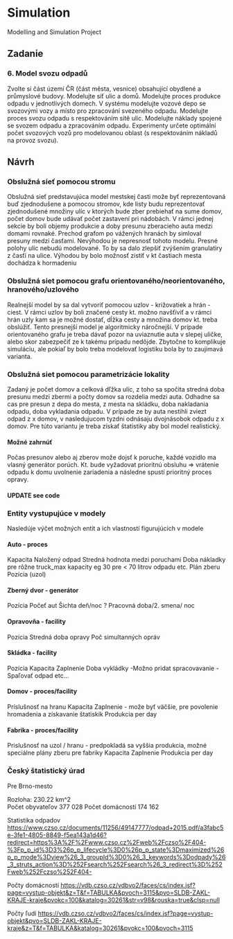 # Simulation
Modelling and Simulation Project

## Zadanie
### 6. Model svozu odpadů
Zvolte si část území ČR (část města, vesnice) obsahující obydlené a průmyslové budovy. Modelujte síť ulic a domů. Modelujte proces produkce odpadu v jednotlivých domech. V systému modelujte vozové depo se svozovými vozy a místo pro zpracování svezeného odpadu. Modelujte proces svozu odpadu s respektováním sítě ulic. Modelujte náklady spojené se svozem odpadu a zpracováním odpadu. Experimenty určete optimální počet svozových vozů pro modelovanou oblast (s respektováním nákladů na provoz svozu).

## Návrh

### Obslužná sieť pomocou stromu
Obslužná sieť predstavujúca model mestskej časti može byť reprezentovaná buď zjednodušene a pomocou stromov, kde listy budu reprezentovať zjednodušené množiny ulíc v ktorých bude zber prebiehať na sume domov, počet domov bude udávať počet zastavení pri nádobách. V rámci jednej sekcie by boli objemy produkcie a doby presunu zberacieho auta medzi domami rovnaké. Prechod grafom po vážených hranách by simloval presuny medzi časťami. Nevýhodou je nepresnosť tohoto modelu. Presné polohy ulíc nebudú modelované. To by sa dalo zlepšiť zvýšením granulatiry z časťí na ulice. Výhodou by bolo možnosť zistiť v kt častiach mesta dochádza k hormadeniu

### Obslužná siet pomocou grafu orientovaného/neorientovaného, hranového/uzlového 
Realnejší model by sa dal vytvoriť pomocou uzlov - križovatiek a hrán - ciest. V rámci uzlov by boli značené cesty kt. možno navšťíviť a v rámci hrán uzly kam sa je možné dostať, dĺžka cesty a množina domov kt. treba obslúžiť. Tento presnejší model je algoritmicky náročnejší. V prípade orientovaného grafu je treba dávať pozor na uviaznutie auta v slepej uličke, alebo skor zabezpečiť ze k takému prípadu nedôjde. Zbytočne to komplikuje simuláciu, ale pokiaľ by bolo treba modelovať logistiku bola by to zaujimavá varianta.

### Obslužná siet pomocou parametrizácie lokality
Zadaný je počet domov a celková dľžka ulíc, z toho sa spočita stredná doba presunu medzi zbermi a počty domov sa rozdelia medzi auta. Odhadne sa cas pre presun z depa do mesta, z mesta na skládku, doba nakladania odpadu, doba vykladania odpadu. V prípade ze by auta nestihli zviezt odpad z x domov, v nasledujucom tyzdni odnásaju dvojnásobok odpadu z x domov. Pre túto variantu je treba získať štatistiky aby bol model realistický.

#### Možné zahrnúť
Počas presunov alebo aj zberov može dojsť k poruche, každé vozidlo ma vlasný generátor porúch. Kt. bude vyžadovat prioritnú obsluhu => vrátenie odpadu k domu uvolnenie zariadenia a následne spustí prioritný proces opravy.

#### UPDATE see code
### Entity vystupujúce v modely
Nasledúje výčet možných entit a ich vlastností figurujúcich v modele
#### Auto - proces
Kapacita
Naložený odpad
Stredná hodnota medzi poruchami
Doba nákladky pre rôžne truck_max kapacity eg 30 pre < 70 litrov odpadu etc.
Plán zberu
Pozícia (uzol)
#### Zberný dvor - generátor
Pozícia
Počeť aut
Šichta deň/noc ? Pracovná doba/2. smena/ noc

#### Opravovňa - facility
Pozícia
Stredná doba opravy
Poč simultanných opráv
    
#### Skládka - facility
Pozícia
Kapacita
Zaplnenie
Doba vykládky
-Možno pridat spracovavanie
-Spaľovať odpad etc...

#### Domov - proces/facility
Príslušnosť na hranu
Kapacita
Zaplnenie - može byť väčšie, pre povolenie hromadenia a získavanie štatiskík
Produkcia per day

#### Fabrika - proces/facility
Prislušnosť na uzol / hranu - predpokladá sa vyššia produkcia, možné speciálne plány zberu pre fabriky
Kapacita
Zaplnenie
Produkcia per day 

### Český štatistický úrad

Pre Brno-mesto

Rozloha: 230.22 km^2  
Počet obyvateľov 377 028
Počet domácností 174 162

Statistika odpadov
https://www.czso.cz/documents/11256/49147777/odpad+2015.pdf/a3fabc5e-3fe1-4805-8849-f5ea143a1d46?redirect=https%3A%2F%2Fwww.czso.cz%2Fweb%2Fczso%2F404-%3Fp_p_id%3D3%26p_p_lifecycle%3D0%26p_p_state%3Dmaximized%26p_p_mode%3Dview%26_3_groupId%3D0%26_3_keywords%3Dodpady%26_3_struts_action%3D%252Fsearch%252Fsearch%26_3_redirect%3D%252Fweb%252Fczso%252F404-

Počty domácností
https://vdb.czso.cz/vdbvo2/faces/cs/index.jsf?page=vystup-objekt&z=T&f=TABULKA&pvoch=3115&pvo=SLDB-ZAKL-KRAJE-kraje&pvokc=100&katalog=30261&str=v98&rouska=true&clsp=null

Počty ľudí
https://vdb.czso.cz/vdbvo2/faces/cs/index.jsf?page=vystup-objekt&pvo=SLDB-ZAKL-KRAJE-kraje&z=T&f=TABULKA&katalog=30261&pvokc=100&pvoch=3115